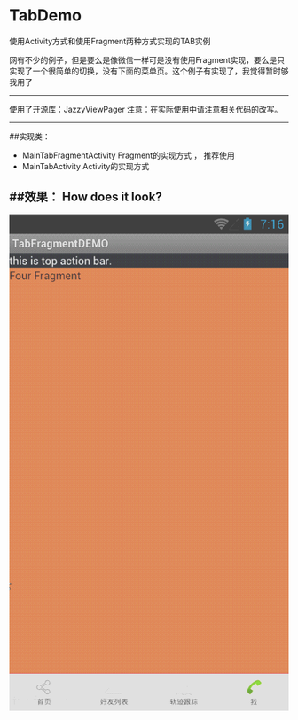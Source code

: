 # TabDemo
使用Activity方式和使用Fragment两种方式实现的TAB实例

网有不少的例子，但是要么是像微信一样可是没有使用Fragment实现，要么是只实现了一个很简单的切换，没有下面的菜单页。这个例子有实现了，我觉得暂时够我用了

----------------------------------------

使用了开源库：JazzyViewPager
注意：在实际使用中请注意相关代码的改写。



--------------------------------
##实现类：
+ MainTabFragmentActivity	Fragment的实现方式 ， 推荐使用
+ MainTabActivity	Activity的实现方式

##效果：
How does it look?
------------------------------
![android-TABDEMO screenshot](demo.gif)


